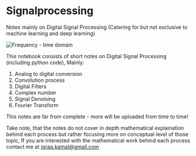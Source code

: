 # Signalprocessing
Notes mainly on Digital Signal Processing (Catering for but not exclusive to machine learning and deep learning)


![Frequency - time domain](https://user-images.githubusercontent.com/89081054/134514434-f6ff046a-33cb-438b-b701-5da19f460907.png)


This notebook consists of short notes on Digital Signal Processing (including python code), Mainly:


1) Analog to digital conversion
2) Convolution process
3) Digital Filters
4) Complex number 
5) Signal Denoising
6) Fourier Transform

This notes are far from complete - more will be uploaded from time to time!


Take note, that the notes do not cover in depth mathematical explaination behind each process but rather focusing more on conceptual level of those topic, If you are interested with the mathematical work behind each process contact me at iqraq.kamal@gmail.com

